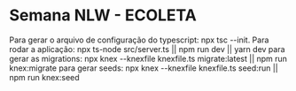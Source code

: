 # Semana NLW - ECOLETA

Para gerar o arquivo de configuração do typescript: npx tsc --init.
Para rodar a aplicação: npx ts-node src/server.ts || npm run dev || yarn dev
para gerar as migrations: npx knex --knexfile knexfile.ts migrate:latest || npm run knex:migrate
para gerar seeds: npx knex --knexfile knexfile.ts seed:run || npm run knex:seed
